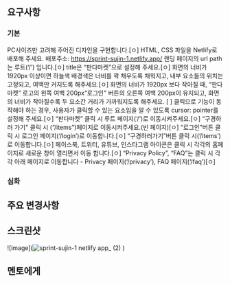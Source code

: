 ## 요구사항

### 기본
 PC사이즈만 고려해 주어진 디자인을 구현합니다.[ㅇ]
 HTML, CSS 파일을 Netlify로 배포해 주세요. 배포주소: https://sprint-sujin-1.netlify.app/ 
 랜딩 페이지의 url path는 루트(‘/’) 입니다.[ㅇ]
 title은 “판다마켓”으로 설정해 주세요.[ㅇ]
 화면의 너비가 1920px 이상이면 하늘색 배경색은 너비를 꽉 채우도록 채워지고, 내부 요소들의 위치는 고정되고, 여백만 커지도록 해주세요.[ㅇ]
 화면의 너비가 1920px 보다 작아질 때, “판다마켓” 로고의 왼쪽 여백 200px“로그인" 버튼의 오른쪽 여백 200px이 유지되고, 
 화면의 너비가 작아질수록 두 요소간 거리가 가까워지도록 해주세요. [ ]
 클릭으로 기능이 동작해야 하는 경우, 사용자가 클릭할 수 있는 요소임을 알 수 있도록 cursor: pointer를 설정해 주세요.[ㅇ]
 “판다마켓” 클릭 시 루트 페이지(‘/’)로 이동시켜주세요.[ㅇ]
 “구경하러 가기" 클릭 시 (“/items”)페이지로 이동시켜주세요.(빈 페이지)[ㅇ]
 “로그인”버튼 클릭 시 로그인 페이지(‘/login’)로 이동합니다.[ㅇ]
 “구경하러가기”버튼 클릭 시(’/items’)로 이동합니다.[ㅇ]
 페이스북, 트위터, 유튜브, 인스타그램 아이콘은 클릭 시 각각의 홈페이지로 새로운 창이 열리면서 이동 합니다.[ㅇ]
 “Privacy Policy”, “FAQ”는 클릭 시 각각 아래 페이지로 이동합니다 - Privacy 페이지(‘/privacy’), FAQ 페이지(‘/faq’)[ㅇ]

### 심화


## 주요 변경사항


## 스크린샷

![image](![sprint-sujin-1 netlify app_ (2)](https://github.com/user-attachments/assets/7135e536-adde-4cdf-804d-3b6c6a8e85a2)
)

## 멘토에게
